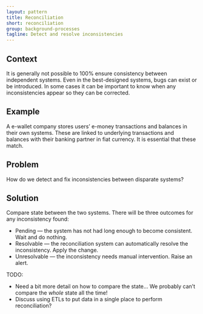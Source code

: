 ```yaml
---
layout: pattern
title: Reconciliation
short: reconciliation
group: background-processes
tagline: Detect and resolve inconsistencies
---
```


## Context

It is generally not possible to 100% ensure consistency between independent systems. Even in the best-designed systems, bugs can exist or be introduced. In some cases it can be important to know when any inconsistencies appear so they can be corrected.

## Example

A e-wallet company stores users’ e-money transactions and balances in their own systems. These are linked to underlying transactions and balances with their banking partner in fiat currency. It is essential that these match.

## Problem

How do we detect and fix inconsistencies between disparate systems?

## Solution

Compare state between the two systems. There will be three outcomes for any inconsistency found:

- Pending — the system has not had long enough to become consistent. Wait and do nothing.
- Resolvable — the reconciliation system can automatically resolve the inconsistency. Apply the change.
- Unresolvable — the inconsistency needs manual intervention. Raise an alert.

TODO:

- Need a bit more detail on how to compare the state… We probably can’t compare the *whole* state all the time!
- Discuss using ETLs to put data in a single place to perform reconciliation?
